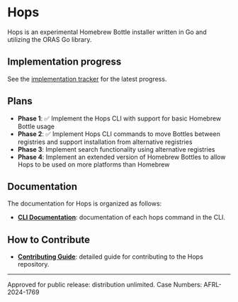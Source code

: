 # Hops

Hops is an experimental Homebrew Bottle installer written in Go and utilizing the ORAS Go library.

## Implementation progress

See the [implementation tracker](./docs/implementation.md) for the latest progress.

## Plans

- **Phase 1**: ✅ Implement the Hops CLI with support for basic Homebrew Bottle usage
- **Phase 2**: ✅ Implement Hops CLI commands to move Bottles between registries and support installation from alternative registries
- **Phase 3**: Implement search functionality using alternative registries
- **Phase 4**: Implement an extended version of Homebrew Bottles to allow Hops to be used on more platforms than Homebrew

## Documentation

The documentation for Hops is organized as follows:

<!-- - **[Quick Start Guide](docs/quick-start-guide.md)**: provides documentation of prerequisites, downloading, installing, and configuring hops. -->
<!-- - **[User Guide](docs/user-guide.md)**: provides a conceptual overview of hops by explaining key concepts. This doc also helps users understand the benefits, usage, and best practices for working with hops. -->
- **[CLI Documentation](docs/cli/index.md)**: documentation of each hops command in the CLI.
<!-- - **[API Reference](docs/apis/config.hops.io/v1alpha1.md)**: documentation of the configuration API -->

## How to Contribute

- **[Contributing Guide](CONTRIBUTING.md)**: detailed guide for contributing to the Hops repository.

<!-- ## Support

- **[Troubleshooting & FAQ](docs/troubleshooting-faq.md)**: consult list of frequently asked questions and their answers. -->

---

Approved for public release: distribution unlimited. Case Numbers: AFRL-2024-1769
